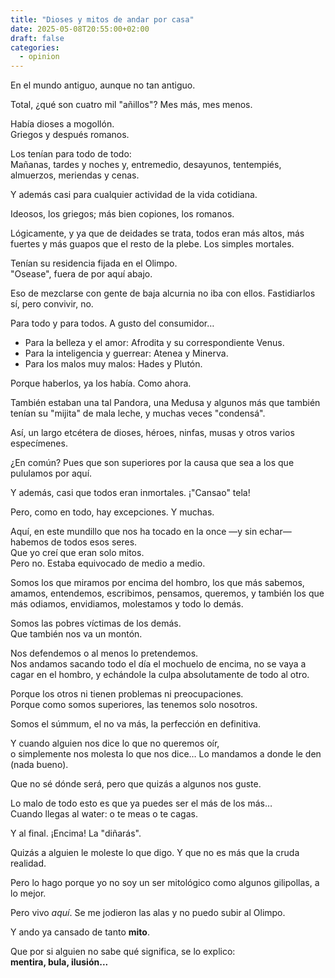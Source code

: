 ```yaml
---
title: "Dioses y mitos de andar por casa"
date: 2025-05-08T20:55:00+02:00
draft: false
categories:
  - opinion
---
```


En el mundo antiguo, aunque no tan antiguo.

Total, ¿qué son cuatro mil "añillos"? Mes más, mes menos.

Había dioses a mogollón.  
Griegos y después romanos.

Los tenían para todo de todo:  
Mañanas, tardes y noches y, entremedio, desayunos, tentempiés, almuerzos, meriendas y cenas.

Y además casi para cualquier actividad de la vida cotidiana.

Ideosos, los griegos; más bien copiones, los romanos.

Lógicamente, y ya que de deidades se trata, todos eran más altos, más fuertes y más guapos que el resto de la plebe. Los simples mortales.

Tenían su residencia fijada en el Olimpo.  
"Osease", fuera de por aquí abajo.

Eso de mezclarse con gente de baja alcurnia no iba con ellos. Fastidiarlos sí, pero convivir, no.

Para todo y para todos. A gusto del consumidor…

- Para la belleza y el amor: Afrodita y su correspondiente Venus.  
- Para la inteligencia y guerrear: Atenea y Minerva.  
- Para los malos muy malos: Hades y Plutón.

Porque haberlos, ya los había. Como ahora.

También estaban una tal Pandora, una Medusa y algunos más que también tenían su "mijita" de mala leche, y muchas veces "condensá".

Así, un largo etcétera de dioses, héroes, ninfas, musas y otros varios especímenes.

¿En común? Pues que son superiores por la causa que sea a los que pululamos por aquí.

Y además, casi que todos eran inmortales. ¡"Cansao" tela!

Pero, como en todo, hay excepciones. Y muchas.

Aquí, en este mundillo que nos ha tocado en la once —y sin echar— habemos de todos esos seres.  
Que yo creí que eran solo mitos.  
Pero no. Estaba equivocado de medio a medio.

Somos los que miramos por encima del hombro, los que más sabemos, amamos, entendemos, escribimos, pensamos, queremos, y también los que más odiamos, envidiamos, molestamos y todo lo demás.

Somos las pobres víctimas de los demás.  
Que también nos va un montón.

Nos defendemos o al menos lo pretendemos.  
Nos andamos sacando todo el día el mochuelo de encima, no se vaya a cagar en el hombro, y echándole la culpa absolutamente de todo al otro.

Porque los otros ni tienen problemas ni preocupaciones.  
Porque como somos superiores, las tenemos solo nosotros.

Somos el súmmum, el no va más, la perfección en definitiva.

Y cuando alguien nos dice lo que no queremos oír,  
o simplemente nos molesta lo que nos dice… Lo mandamos a donde le den (nada bueno).

Que no sé dónde será, pero que quizás a algunos nos guste.

Lo malo de todo esto es que ya puedes ser el más de los más…  
Cuando llegas al water: o te meas o te cagas.

Y al final. ¡Encima! La "diñarás".

Quizás a alguien le moleste lo que digo. Y que no es más que la cruda realidad.

Pero lo hago porque yo no soy un ser mitológico como algunos gilipollas, a lo mejor.

Pero vivo *aquí*. Se me jodieron las alas y no puedo subir al Olimpo.

Y ando ya cansado de tanto **mito**.

Que por si alguien no sabe qué significa, se lo explico:  
**mentira, bula, ilusión...**
